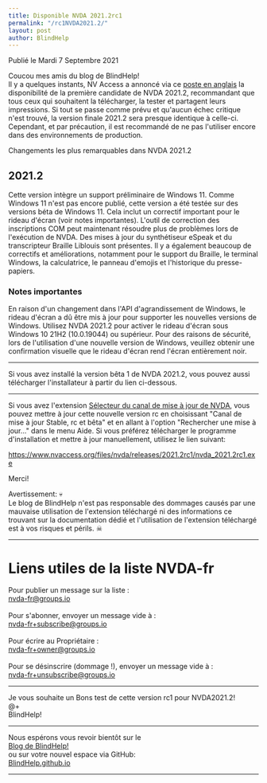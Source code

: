 ```yaml
---
title: Disponible NVDA 2021.2rc1
permalink: "/rc1NVDA2021.2/"
layout: post
author: BlindHelp
---
```


<footer>Publié le Mardi 7 Septembre 2021</footer>


Coucou mes amis du blog de BlindHelp!    
Il y a quelques instants, NV Access a annoncé via ce [poste en anglais](https://www.nvaccess.org/post/nvda-2021-2rc1/) la disponibilité de la première  candidate de NVDA 2021.2, recommandant que tous ceux qui souhaitent la télécharger, la tester et partagent leurs impressions. Si tout se passe comme prévu et qu'aucun échec critique n'est trouvé, la version finale 2021.2 sera presque identique à celle-ci. Cependant, et par précaution, il est recommandé de ne pas l'utiliser encore dans des environnements de production.

Changements les plus remarquables dans NVDA 2021.2

## 2021.2

Cette version intègre un support préliminaire de Windows 11. Comme Windows 11 n'est pas encore publié, cette version a été testée sur des versions béta de Windows 11. Cela inclut un correctif important pour le rideau d'écran (voir notes importantes). L'outil de correction des inscriptions COM peut maintenant résoudre plus de problèmes lors de l'exécution de NVDA. Des mises à jour du synthétiseur eSpeak et du transcripteur Braille Liblouis sont présentes. Il y a également beaucoup de correctifs et améliorations, notamment pour le support du Braille, le terminal Windows, la calculatrice, le panneau d'emojis et l'historique du presse-papiers.

### Notes importantes

En raison d'un changement dans l'API d'agrandissement de Windows, le rideau d'écran a dû être mis à jour pour supporter les nouvelles versions de Windows. Utilisez NVDA 2021.2 pour activer le rideau d'écran sous Windows 10 21H2 (10.0.19044) ou supérieur. Pour des raisons de sécurité, lors de l'utilisation d'une nouvelle version de Windows, veuillez obtenir une confirmation visuelle que le rideau d'écran rend l'écran entièrement noir.

---

Si vous avez installé la version bêta 1 de NVDA 2021.2, vous pouvez aussi télécharger l'installateur à partir du  lien ci-dessous.

---

Si vous avez l'extension [Sélecteur du canal de mise à jour de NVDA](https://blindhelp.github.io/updateChannel/), vous pouvez mettre à jour cette nouvelle version rc en choisissant "Canal de mise à jour Stable, rc et bêta" et en allant à l'option "Rechercher une mise à jour..." dans le menu Aide. Si vous préférez télécharger le programme d'installation et mettre à jour manuellement, utilisez le lien suivant:

<https://www.nvaccess.org/files/nvda/releases/2021.2rc1/nvda_2021.2rc1.exe>

Merci!  

Avertissement: 💀  
Le blog de BlindHelp n'est pas responsable des dommages causés par une mauvaise utilisation de l'extension téléchargé ni des informations ce trouvant sur la documentation dédié et l'utilisation de l'extension téléchargé est à vos risques et périls. ☠  

---

# Liens utiles de la liste NVDA-fr #

Pour publier un message sur la liste :    
[nvda-fr@groups.io](mailto:nvda-fr@groups.io)    
<br>
Pour s'abonner, envoyer un message vide à :    
[nvda-fr+subscribe@groups.io](mailto:nvda-fr+subscribe@groups.io)    
<br>
Pour écrire au Propriétaire :    
[nvda-fr+owner@groups.io](mailto:nvda-fr+owner@groups.io)    
<br>
Pour se désinscrire (dommage !), envoyer un message vide à :    
[nvda-fr+unsubscribe@groups.io](mailto:nvda-fr+unsubscribe@groups.io)    

---

Je vous souhaite un Bons test de cette version rc1 pour NVDA2021.2!    
@+    
BlindHelp!    

---

Nous espérons vous revoir bientôt sur le      
[Blog de BlindHelp!](http://blindhelp.blogspot.fr/)                    
ou sur  votre nouvel espace via GitHub:                     
[BlindHelp.github.io](https://blindhelp.github.io)                    

---